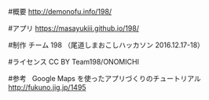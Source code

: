 #概要
http://demonofu.info/198/  

#アプリ
https://masayukiii.github.io/198/  

#制作
チーム 198 （尾道しまおこしハッカソン 2016.12.17-18）  

#ライセンス
CC BY Team198/ONOMICHI

#参考  
Google Maps を使ったアプリづくりのチュートリアル  
http://fukuno.jig.jp/1495  
